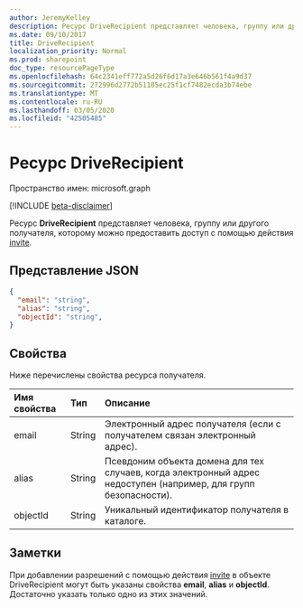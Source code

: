 ```yaml
---
author: JeremyKelley
description: Ресурс DriveRecipient представляет человека, группу или другого получателя, которому можно предоставить доступ с помощью действия invite.
ms.date: 09/10/2017
title: DriveRecipient
localization_priority: Normal
ms.prod: sharepoint
doc_type: resourcePageType
ms.openlocfilehash: 64c2341eff772a5d26f6d17a3e646b561f4a9d37
ms.sourcegitcommit: 272996d2772b51105ec25f1cf7482ecda3b74ebe
ms.translationtype: MT
ms.contentlocale: ru-RU
ms.lasthandoff: 03/05/2020
ms.locfileid: "42505485"
---
```

# <a name="driverecipient-resource"></a>Ресурс DriveRecipient

Пространство имен: microsoft.graph

[!INCLUDE [beta-disclaimer](../../includes/beta-disclaimer.md)]

Ресурс **DriveRecipient** представляет человека, группу или другого получателя, которому можно предоставить доступ с помощью действия [invite](../api/driveitem-invite.md).

## <a name="json-representation"></a>Представление JSON

<!-- { 
  "blockType": "resource", 
  "@odata.type": "microsoft.graph.driveRecipient", 
  "optionalProperties": ["alias", "objectId", "email"] } -->
```json
{
  "email": "string",
  "alias": "string",
  "objectId": "string",
}
```

## <a name="properties"></a>Свойства
Ниже перечислены свойства ресурса получателя.

| Имя свойства | Тип   | Описание                                                                                             |
|:--------------|:-------|:--------------------------------------------------------------------------------------------------------|
| email         | String | Электронный адрес получателя (если с получателем связан электронный адрес).                  |
| alias         | String | Псевдоним объекта домена для тех случаев, когда электронный адрес недоступен (например, для групп безопасности). |
| objectId      | String | Уникальный идентификатор получателя в каталоге.                                               |

## <a name="remarks"></a>Заметки

При добавлении разрешений с помощью действия [invite](../api/driveitem-invite.md) в объекте DriveRecipient могут быть указаны свойства **email**, **alias** и **objectId**. Достаточно указать только одно из этих значений.

<!--
{
  "type": "#page.annotation",
  "description": "Recipients resource defines a single recipient for the sharing invitation and permissions collection.",
  "keywords": "sharing,share,permissions,action.invite,invite,email",
  "section": "documentation",
  "tocPath": "Resources/Recipients",
  "suppressions": []
}
-->
